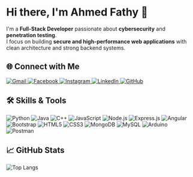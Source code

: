 # Hi there, I'm Ahmed Fathy 👋

I'm a **Full-Stack Developer** passionate about **cybersecurity** and **penetration testing**.  
I focus on building **secure and high-performance web applications** with clean architecture and strong backend systems.

## 🌐 Connect with Me
<p>
<a href="mailto:ahmedfathyahmedsaber@gmail.com">
  <img src="https://img.shields.io/badge/-Gmail-D14836?style=flat&logo=gmail&logoColor=white" alt="Gmail">
</a>
<a href="https://www.facebook.com/ahmed.fathy.968528?locale=ar_AR">
  <img src="https://img.shields.io/badge/-Facebook-1877F2?style=flat&logo=facebook&logoColor=white" alt="Facebook">
</a>
<a href="https://www.instagram.com/ahmed_fathy_9/">
  <img src="https://img.shields.io/badge/-Instagram-E4405F?style=flat&logo=instagram&logoColor=white" alt="Instagram">
</a>
<a href="https://www.linkedin.com/in/ahmed-fathy-790a3b307/">
  <img src="https://img.shields.io/badge/-LinkedIn-0A66C2?style=flat&logo=linkedin&logoColor=white" alt="LinkedIn">
</a>
<a href="https://github.com/ahmedfathy24">
  <img src="https://img.shields.io/badge/-GitHub-181717?style=flat&logo=github&logoColor=white" alt="GitHub">
</a>
</p>


## 🛠️ Skills & Tools
<p>
  <img src="https://img.shields.io/badge/Python-3776AB?style=for-the-badge&logo=python&logoColor=white" alt="Python"/>
  <img src="https://img.shields.io/badge/Java-007396?style=for-the-badge&logo=java&logoColor=white" alt="Java"/>
  <img src="https://img.shields.io/badge/C++-00599C?style=for-the-badge&logo=cplusplus&logoColor=white" alt="C++"/>
  <img src="https://img.shields.io/badge/JavaScript-F7DF1E?style=for-the-badge&logo=javascript&logoColor=black" alt="JavaScript"/>
  <img src="https://img.shields.io/badge/Node.js-339933?style=for-the-badge&logo=nodedotjs&logoColor=white" alt="Node.js"/>
  <img src="https://img.shields.io/badge/Express.js-000000?style=for-the-badge&logo=express&logoColor=white" alt="Express.js"/>
  <img src="https://img.shields.io/badge/Angular-DD0031?style=for-the-badge&logo=angular&logoColor=white" alt="Angular"/>
  <img src="https://img.shields.io/badge/Bootstrap-7952B3?style=for-the-badge&logo=bootstrap&logoColor=white" alt="Bootstrap"/>
  <img src="https://img.shields.io/badge/HTML5-E34F26?style=for-the-badge&logo=html5&logoColor=white" alt="HTML5"/>
  <img src="https://img.shields.io/badge/CSS3-1572B6?style=for-the-badge&logo=css3&logoColor=white" alt="CSS3"/>
  <img src="https://img.shields.io/badge/MongoDB-47A248?style=for-the-badge&logo=mongodb&logoColor=white" alt="MongoDB"/>
  <img src="https://img.shields.io/badge/MySQL-4479A1?style=for-the-badge&logo=mysql&logoColor=white" alt="MySQL"/>
  <img src="https://img.shields.io/badge/Arduino-00979D?style=for-the-badge&logo=arduino&logoColor=white" alt="Arduino"/>
  <img src="https://img.shields.io/badge/Postman-FF6C37?style=for-the-badge&logo=postman&logoColor=white" alt="Postman"/>
</p>


## 📈 GitHub Stats
![Top Langs](https://github-readme-stats.vercel.app/api/top-langs/?username=ahmedfathy24&layout=compact&theme=default)
